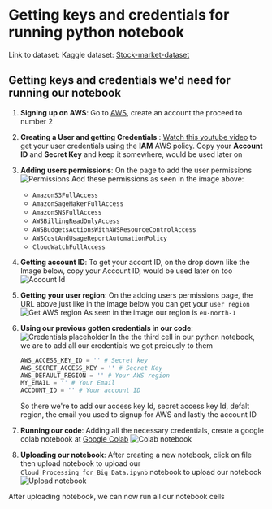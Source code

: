 # Getting keys and credentials for running python notebook

Link to dataset: Kaggle dataset: [Stock-market-dataset](https://www.kaggle.com/datasets/jacksoncrow/stock-market-dataset/)

## Getting keys and credentials we'd need for running our notebook

1. **Signing up on AWS**:  Go to [AWS](https://aws.amazon.com/), create an account the proceed to number 2

2. **Creating a User and getting Credentials** : [Watch this youtube video](https://youtu.be/39X5WdZbEwQ?si=FvUMEO2ewe1bU7wS) to get your user credentials using the **IAM** AWS policy. Copy your **Account ID** and **Secret Key** and keep it somewhere, would be used later on

3. **Adding users permissions**: On the page to add the user permissions
![Permissions](https://dev-to-uploads.s3.amazonaws.com/uploads/articles/9b44e3j5h9ejje0px5d0.png)
Add these permissions as seen in the image above:
    - `AmazonS3FullAccess`
    - `AmazonSageMakerFullAccess`
    - `AmazonSNSFullAccess`
    - `AWSBillingReadOnlyAccess`
    - `AWSBudgetsActionsWithAWSResourceControlAccess`
    - `AWSCostAndUsageReportAutomationPolicy`
    - `CloudWatchFullAccess`
4. **Getting account ID**: To get your accont ID, on the drop down like the Image below, copy your Account ID, would be used later on too
    ![Account Id](https://dev-to-uploads.s3.amazonaws.com/uploads/articles/zjvrjmi0kcrlmwievia1.png)

5. **Getting your user region**: On the adding users permissions page, the URL above just like in the image below you can get your `user region`
    ![Get AWS region](https://dev-to-uploads.s3.amazonaws.com/uploads/articles/9r79ti54gws0puv4bgzv.png)
    As seen in the image our region is `eu-north-1`

6. **Using our previous gotten credentials in our code**:
    ![Credentials placeholder](https://dev-to-uploads.s3.amazonaws.com/uploads/articles/8lrwdn5xyk914p72ucly.png)
    In the the third cell in our python notebook, we are to add all our credentials we got preiously to them
    ```python
    AWS_ACCESS_KEY_ID = '' # Secret key
    AWS_SECRET_ACCESS_KEY = '' # Secret Key
    AWS_DEFAULT_REGION = '' # Your AWS region
    MY_EMAIL = '' # Your Email
    ACCOUNT_ID = '' # Your account ID
    ```
    So there we're to add our access key Id, secret access key Id, defalt region, the email you used to signup for AWS and lastly the account ID

7. **Running our code**: Adding all the necessary credentials, create a google colab notebook at [Google Colab](https://colab.research.google.com)
    ![Colab notebook](https://dev-to-uploads.s3.amazonaws.com/uploads/articles/qvydtddoqfufhg9gbwqp.png)

8. **Uploading our notebook**: After creating a new notebook, click on file  then upload notebook to upload our `Cloud_Processing_for_Big_Data.ipynb` notebook to upload our notebook
    ![Upload notebook](https://dev-to-uploads.s3.amazonaws.com/uploads/articles/fftftqdztk5w3d0dg4bd.png)

After uploading notebook, we can now run all our notebook cells



